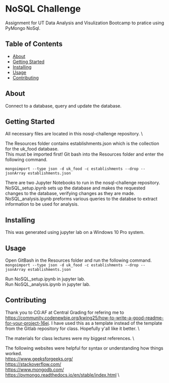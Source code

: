 # NoSQL Challenge 
Assignment for UT Data Analysis and Visulization Bootcamp to pratice using PyMongo NoSql. 

## Table of Contents

- [About](#about)
- [Getting Started](#getting_started)
- [Installing](#installing)
- [Usage](#usage)
- [Contributing](#contributing)

## About
Connect to a database, query and update the database.

## Getting Started
All necessary files are located in this nosql-challenge repository. \

The Resources folder contains establishments.json which is the collection for the uk_food database. \
This must be imported first! Git bash into the Resources folder and enter the following command.

`mongoimport --type json -d uk_food -c establishments --drop --jsonArray establishments.json`

There are two Jupyter Notebooks to run in the nosql-challenge repository. \
NoSQL_setup.ipynb sets up the database and makes the requested changes to the database, verifying changes as they are made.\
NoSQL_analysis.ipynb preforms various queries to the databse to extract information to be used for analysis.





## Installing
This was generated using jupyter lab on a Windows 10 Pro system.


## Usage
Open GitBash in the Resources folder and run the following command. \
`mongoimport --type json -d uk_food -c establishments --drop --jsonArray establishments.json`

Run NoSQL_setup.ipynb in jupyter lab. \
Run NoSQL_analysis.ipynb in jupyter lab.


## Contributing
Thank you to CG:AF at Central Grading for refering me to https://community.codenewbie.org/kwing25/how-to-write-a-good-readme-for-your-project-16ej. I have used this as a template instead of the template from the Gitlab repository for class. Hopefully y'all like it better. \

The materials for class lectures were my biggest references. \


The following websites were helpful for syntax or understanding how things worked. \
https://www.geeksforgeeks.org/  \
https://stackoverflow.com/  \
https://www.mongodb.com/  \
https://pymongo.readthedocs.io/en/stable/index.html  \



